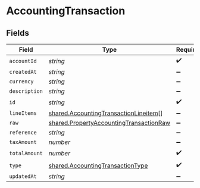 # AccountingTransaction


## Fields

| Field                                                                                                     | Type                                                                                                      | Required                                                                                                  | Description                                                                                               |
| --------------------------------------------------------------------------------------------------------- | --------------------------------------------------------------------------------------------------------- | --------------------------------------------------------------------------------------------------------- | --------------------------------------------------------------------------------------------------------- |
| `accountId`                                                                                               | *string*                                                                                                  | :heavy_check_mark:                                                                                        | N/A                                                                                                       |
| `createdAt`                                                                                               | *string*                                                                                                  | :heavy_minus_sign:                                                                                        | N/A                                                                                                       |
| `currency`                                                                                                | *string*                                                                                                  | :heavy_minus_sign:                                                                                        | N/A                                                                                                       |
| `description`                                                                                             | *string*                                                                                                  | :heavy_minus_sign:                                                                                        | N/A                                                                                                       |
| `id`                                                                                                      | *string*                                                                                                  | :heavy_check_mark:                                                                                        | N/A                                                                                                       |
| `lineItems`                                                                                               | [shared.AccountingTransactionLineitem](../../../sdk/models/shared/accountingtransactionlineitem.md)[]     | :heavy_minus_sign:                                                                                        | N/A                                                                                                       |
| `raw`                                                                                                     | [shared.PropertyAccountingTransactionRaw](../../../sdk/models/shared/propertyaccountingtransactionraw.md) | :heavy_minus_sign:                                                                                        | N/A                                                                                                       |
| `reference`                                                                                               | *string*                                                                                                  | :heavy_minus_sign:                                                                                        | N/A                                                                                                       |
| `taxAmount`                                                                                               | *number*                                                                                                  | :heavy_minus_sign:                                                                                        | N/A                                                                                                       |
| `totalAmount`                                                                                             | *number*                                                                                                  | :heavy_check_mark:                                                                                        | N/A                                                                                                       |
| `type`                                                                                                    | [shared.AccountingTransactionType](../../../sdk/models/shared/accountingtransactiontype.md)               | :heavy_check_mark:                                                                                        | N/A                                                                                                       |
| `updatedAt`                                                                                               | *string*                                                                                                  | :heavy_minus_sign:                                                                                        | N/A                                                                                                       |